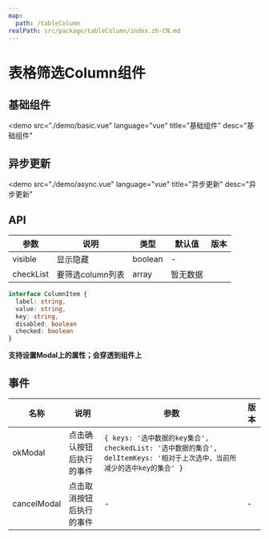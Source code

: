 ```yaml
---
map:
  path: /tableColumn
realPath: src/package/tableColumn/index.zh-CN.md
---
```


# 表格筛选Column组件

## 基础组件

<demo src="./demo/basic.vue"
  language="vue"
  title="基础组件"
  desc="基础组件"
  >
</demo>

## 异步更新

<demo src="./demo/async.vue"
  language="vue"
  title="异步更新"
  desc="异步更新"
  >
</demo>

## API

| 参数 | 说明 | 类型 | 默认值 | 版本 |
| --- | --- | --- | --- | --- |
| visible | 显示隐藏 | boolean | - |  |
| checkList | 要筛选column列表 | array | 暂无数据 |  |

```ts
interface ColumnItem {
  label: string,
  value: string,
  key: string,
  disabled: boolean
  checked: boolean
}
```

**支持设置Modal上的属性；会穿透到组件上**

## 事件

| 名称              | 说明             |  参数 | 版本  |
| ----------------- | ---------------- | --------------------------- | -- |
| okModal        | 点击确认按钮后执行的事件 | `{ keys: '选中数据的key集合', checkedList: '选中数据的集合', delItemKeys: '相对于上次选中，当前所减少的选中key的集合' }` |  |
| cancelModal           | 点击取消按钮后执行的事件 | - | - |
